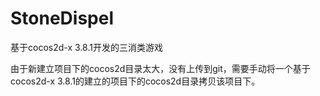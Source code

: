 # StoneDispel
基于cocos2d-x 3.8.1开发的三消类游戏

由于新建立项目下的cocos2d目录太大，没有上传到git，需要手动将一个基于cocos2d-x 3.8.1的建立的项目下的cocos2d目录拷贝该项目下。
